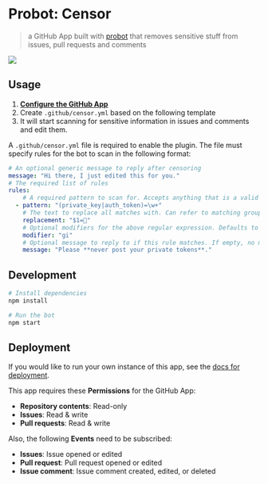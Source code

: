 # Probot: Censor

> a GitHub App built with [probot](https://github.com/probot/probot) that removes sensitive stuff
> from issues, pull requests and comments

![](https://user-images.githubusercontent.com/1433023/32177952-cca0bd7a-bd8b-11e7-8a60-20036e476f15.png)

## Usage

1. **[Configure the GitHub App](https://github.com/apps/censor)**
2. Create `.github/censor.yml` based on the following template
3. It will start scanning for sensitive information in issues and comments and edit them.

A `.github/censor.yml` file is required to enable the plugin. The file must specify rules for the
bot to scan in the following format:

```yaml
# An optional generic message to reply after censoring
message: "Hi there, I just edited this for you."
# The required list of rules
rules:
    # A required pattern to scan for. Accepts anything that is a valid JavaScript regluar expression
  - pattern: "(private_key|auth_token)=\w+"
    # The text to replace all matches with. Can refer to matching groups with $
    replacement: "$1=🔑"
    # Optional modifiers for the above regular expression. Defaults to "gi"
    modifier: "gi"
    # Optional message to reply to if this rule matches. If empty, no message is sent
    message: "Please **never post your private tokens**."
```

## Development

```sh
# Install dependencies
npm install

# Run the bot
npm start
```

## Deployment

If you would like to run your own instance of this app, see the [docs for deployment](https://probot.github.io/docs/deployment/).

This app requires these **Permissions** for the GitHub App:

 - **Repository contents**: Read-only
 - **Issues**: Read & write
 - **Pull requests**: Read & write

Also, the following **Events** need to be subscribed:

 - **Issues**: Issue opened or edited
 - **Pull request**: Pull request opened or edited
 - **Issue comment**: Issue comment created, edited, or deleted
